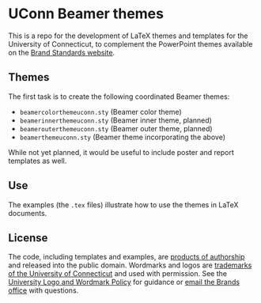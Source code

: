 # UConn Beamer themes

This is a repo for the development of LaTeX themes and templates for the University of Connecticut, to complement the PowerPoint themes available on the [Brand Standards website](http://brand.uconn.edu/resources/powerpoint-templates/).

## Themes

The first task is to create the following coordinated Beamer themes:

- `beamercolorthemeuconn.sty` (Beamer color theme)
- `beamerinnerthemeuconn.sty` (Beamer inner theme, planned)
- `beamerouterthemeuconn.sty` (Beamer outer theme, planned)
- `beamerthemeuconn.sty` (Beamer theme incorporating the above)

While not yet planned, it would be useful to include poster and report templates as well.

## Use

The examples (the `.tex` files) illustrate how to use the themes in LaTeX documents.

## License

The code, including templates and examples, are [products of authorship](http://research.uconn.edu/technology-commercialization/resources-for-faculty/tech-transfer-faqs/invention-ownership-flowchart/) and released into the public domain. Wordmarks and logos are [trademarks of the University of Connecticut](http://brand.uconn.edu/standards/wordmark-and-logos/) and used with permission. See the [University Logo and Wordmark Policy](http://policy.uconn.edu/2015/01/29/university-logo-and-wordmark/) for guidance or [email the Brands office](brand@uconn.edu) with questions.
